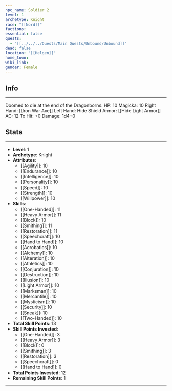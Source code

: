 ```yaml
---
npc_name: Soldier 2
level: 1
archetype: Knight
race: "[[Nord]]"
factions: 
essential: false
quests:
  - "[[../../../Quests/Main Quests/Unbound/Unbound]]"
dead: false
location: "[[Helgen]]"
home_town: 
wiki_link: 
gender: Female
---
```

## Info
---
Doomed to die at the end of the Dragonborns.
HP: 10
Magicka: 10
Right Hand: [[Iron War Axe]]
Left Hand: Hide Shield
Armor: [[Hide Light Armor]]
AC: 12
To Hit: +0
Damage: 1d4+0
## Stats
---
- **Level**: 1
- **Archetype**: Knight
- **Attributes**: 
  - [[Agility]]: 10
  - [[Endurance]]: 10
  - [[Intelligence]]: 10
  - [[Personality]]: 10
  - [[Speed]]: 10
  - [[Strength]]: 10
  - [[Willpower]]: 10
- **Skills**: 
  - [[One-Handed]]: 11
  - [[Heavy Armor]]: 11
  - [[Block]]: 10
  - [[Smithing]]: 11
  - [[Restoration]]: 11
  - [[Speechcraft]]: 10
  - [[Hand to Hand]]: 10
  - [[Acrobatics]]: 10
  - [[Alchemy]]: 10
  - [[Alteration]]: 10
  - [[Athletics]]: 10
  - [[Conjuration]]: 10
  - [[Destruction]]: 10
  - [[Illusion]]: 10
  - [[Light Armor]]: 10
  - [[Marksman]]: 10
  - [[Mercantile]]: 10
  - [[Mysticism]]: 10
  - [[Security]]: 10
  - [[Sneak]]: 10
  - [[Two-Handed]]: 10
- **Total Skill Points**: 13
- **Skill Points Invested**: 
  - [[One-Handed]]: 3
  - [[Heavy Armor]]: 3
  - [[Block]]: 0
  - [[Smithing]]: 3
  - [[Restoration]]: 3
  - [[Speechcraft]]: 0
  - [[Hand to Hand]]: 0
- **Total Points Invested**: 12
- **Remaining Skill Points**: 1
---